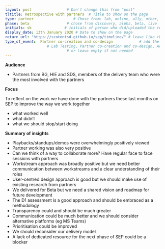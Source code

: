 ```yaml
---
layout: post                # Don't change this from "post"
tltitle: Retrospective with partners  # Title to show on the page
type: partner                  # Chose from: lab, online, a11y, other, partner
phase: beta                 # chose from discovery, alpha, beta, live
initials: sk               # initials of person who did/uploaded the research
display_date: 13th January 2020 # Date to show on the page
return_url: "https://scotentsd.github.io/sep/timeline/" # leave like this         
type_of_event:  Partner co-creation and co-design            # add the type of event if you want it displayed added to the heading when the post if clicked on
                   # Lab Testing, Partner co-creation and co-design, Accessibility, Online research and testing, Events, F2F and testing
                            # or leave empty if not needed
---
```


**Audience**
- Partners from BG, HIE and SDS, members of the delivery team who were the most involved with the partners

**Focus**

To reflect on the work we have done with the partners these last months on SEP to improve the way we work together
-	what worked well
-	what didn’t
-	what we should stop/start doing


**Summary of insights**
- Playbacks/standups/demos were overwhelmingly positively viewed
- Partner working was also very positive
- Can we think of a way to collaborate more? Have regular face to face sessions with partners
- Workstream approach was broadly positive but we need better communication between workstreams and a clear understanding of their roles
- User-centred design approach is good but we should make use of existing research from partners
- We delivered for Beta but we need a shared vision and roadmap for future development
- The D1 assessment is a good approach and should be embraced as a methodology
- Transparency could and should be much greater
- Communication could be much better and we should consider alternative platforms (eg MS Teams)
- Prioritisation could be improved
- We should reconsider our delivery model
- A lack of dedicated resource for the next phase of SEP could be a blocker




